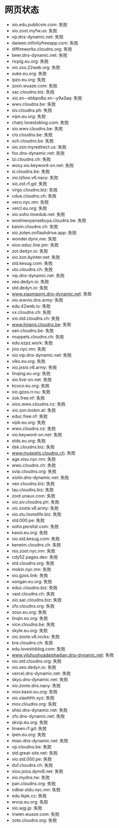 # 网页状态
- xio.edu.publicvm.com: 失败
- xio.zoot.myfw.us: 失败
- vp.dns-dynamic.net: 失败
- daiwen.infinityfreeapp.com: 失败
- diffireworks.cloudns.org: 失败
- beer.dns-dynamic.net: 失败
- ricpig.eu.org: 失败
- xio.zos.22web.org: 失败
- suke.eu.org: 失败
- ipzo.eu.org: 失败
- zoon.wuaze.com: 失败
- sac.cloudns.biz: 失败
- xio.xn--ebbpo8a.xn--y9a3aq: 失败
- wwv.cloudns.be: 失败
- siv.cloudns.ph: 失败
- vipn.eu.org: 失败
- chatz.lovestoblog.com: 失败
- xio.wwv.cloudns.be: 失败
- clo.cloudns.be: 失败
- sch.cloudns.be: 失败
- xio.zon.myredirect.us: 失败
- fox.dns-dynamic.net: 失败
- lzi.cloudns.ch: 失败
- woxy.xio.keyword-on.net: 失败
- si.cloudns.be: 失败
- xio.lzhoo.v6.navy: 失败
- xio.zot.rf.gd: 失败
- virgo.cloudns.biz: 失败
- cdue.cloudns.ch: 失败
- veco.nyc.mn: 失败
- vercl.eu.org: 失败
- xio.soho.lovedub.net: 失败
- woshiwoyansebuya.cloudns.be: 失败
- kaixin.cloudns.ch: 失败
- xio.zoten.onflashdrive.app: 失败
- wonder.dynx.me: 失败
- xioo.educ.line.pm: 失败
- zot.dedyn.io: 失败
- xio.zon.byinter.net: 失败
- std.kesug.com: 失败
- uto.cloudns.ch: 失败
- vip.dns-dynamic.net: 失败
- xeo.dedyn.io: 失败
- std.dedyn.io: 失败
- www.xiaomaomi.dns-dynamic.net: 失败
- xio.wwvio.dns.army: 失败
- edu.42web.io: 失败
- vx.cloudns.ch: 失败
- xio.std.cloudns.ch: 失败
- www.liniang.cloudns.be: 失败
- sen.cloudns.be: 失败
- muppets.cloudns.ch: 失败
- edu.ezpz.work: 失败
- jxio.nyc.mn: 失败
- xio.vip.dns-dynamic.net: 失败
- viko.eu.org: 失败
- xio.jxsio.v6.army: 失败
- linqing.eu.org: 失败
- xio.live-on.net: 失败
- kcoco.eu.org: 失败
- xio.gzos.rr.nu: 失败
- zok.free.nf: 失败
- xioo.wwo.cloudns.nz: 失败
- xio.zon.lookin.at: 失败
- educ.free.nf: 失败
- vipk.eu.org: 失败
- wwo.cloudns.nz: 失败
- xio.keyword-on.net: 失败
- stds.eu.org: 失败
- dsk.cloudns.biz: 失败
- www.muppets.cloudns.ch: 失败
- age.xisu.nyc.mn: 失败
- wwo.cloudns.ch: 失败
- svip.cloudns.org: 失败
- xiolin.dns-dynamic.net: 失败
- ven.cloudns.biz: 失败
- tau.cloudns.biz: 失败
- zoot.unaux.com: 失败
- xio.siv.cloudns.ph: 失败
- xio.zoxte.v6.army: 失败
- xio.stu.loveslife.biz: 失败
- std.000.pe: 失败
- soho.perslist.com: 失败
- kaxoi.eu.org: 失败
- xio.std.kesug.com: 失败
- kenelm.cloudns.ch: 失败
- res.zoot.nyc.mn: 失败
- cdy52.pages.dev: 失败
- std.cloudns.org: 失败
- mokin.nyc.mn: 失败
- xio.gzos.link: 失败
- xongan.eu.org: 失败
- educ.cloudns.biz: 失败
- vast.cloudns.ch: 失败
- xio.sac.cloudns.biz: 失败
- zfo.cloudns.org: 失败
- zosx.eu.org: 失败
- linqin.eu.org: 失败
- vice.cloudns.be: 失败
- skyle.eu.org: 失败
- xio.zoxte.v6.rocks: 失败
- bre.cloudns.ch: 失败
- edu.lovestoblog.com: 失败
- www.yiluhuohuadaishadian.dns-dynamic.net: 失败
- xio.std.cloudns.org: 失败
- xio.xeo.dedyn.io: 失败
- vercel.dns-dynamic.net: 失败
- skyo.dns-dynamic.net: 失败
- xio.zoxte.dns.navy: 失败
- xioo.kaxoi.eu.org: 失败
- xio.xiaohhh.xyz: 失败
- mov.cloudns.org: 失败
- shisi.dns-dynamic.net: 失败
- zfo.dns-dynamic.net: 失败
- skvip.eu.org: 失败
- linwen.rf.gd: 失败
- ipen.eu.org: 失败
- miao.dns-dynamic.net: 失败
- vp.cloudns.be: 失败
- std.great-site.net: 失败
- xio.std.000.pe: 失败
- duf.cloudns.ch: 失败
- xioo.jxios.dynv6.net: 失败
- xio.mydns.tw: 失败
- pan.cloudns.org: 失败
- odbar.stdu.nyc.mn: 失败
- edu.tkpk.cc: 失败
- wvvp.eu.org: 失败
- xio.wjg.jp: 失败
- inwen.wuaze.com: 失败
- zote.cloudns.org: 失败
